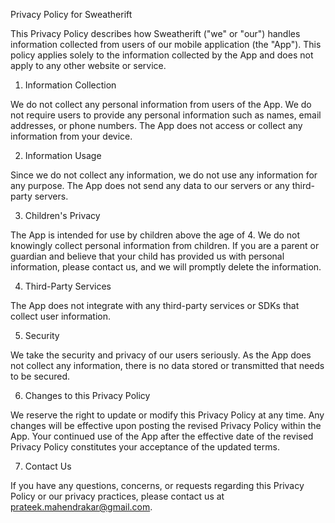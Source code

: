 Privacy Policy for Sweatherift

This Privacy Policy describes how Sweatherift ("we" or "our") handles information collected from users of our mobile application (the "App"). This policy applies solely to the information collected by the App and does not apply to any other website or service.

1. Information Collection

We do not collect any personal information from users of the App. We do not require users to provide any personal information such as names, email addresses, or phone numbers. The App does not access or collect any information from your device.

2. Information Usage

Since we do not collect any information, we do not use any information for any purpose. The App does not send any data to our servers or any third-party servers.

3. Children's Privacy

The App is intended for use by children above the age of 4. We do not knowingly collect personal information from children. If you are a parent or guardian and believe that your child has provided us with personal information, please contact us, and we will promptly delete the information.

4. Third-Party Services

The App does not integrate with any third-party services or SDKs that collect user information.

5. Security

We take the security and privacy of our users seriously. As the App does not collect any information, there is no data stored or transmitted that needs to be secured.

6. Changes to this Privacy Policy

We reserve the right to update or modify this Privacy Policy at any time. Any changes will be effective upon posting the revised Privacy Policy within the App. Your continued use of the App after the effective date of the revised Privacy Policy constitutes your acceptance of the updated terms.

7. Contact Us

If you have any questions, concerns, or requests regarding this Privacy Policy or our privacy practices, please contact us at prateek.mahendrakar@gmail.com.